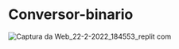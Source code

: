 # Conversor-binario
![Captura da Web_22-2-2022_184553_replit com](https://user-images.githubusercontent.com/82480792/155224203-0deafff0-87f5-4c35-90c2-e0ce1327c9a6.jpeg)
